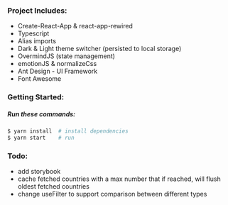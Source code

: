 ### Project Includes:

- Create-React-App & react-app-rewired
- Typescript
- Alias imports
- Dark & Light theme switcher (persisted to local storage)
- OvermindJS (state management)
- emotionJS & normalizeCss
- Ant Design - UI Framework
- Font Awesome

### Getting Started:

##### Run these commands:
```bash
$ yarn install  # install dependencies
$ yarn start    # run
```

### Todo:
- add storybook
- cache fetched countries with a max number that if reached, will flush oldest fetched countries
- change useFilter to support comparison between different types
